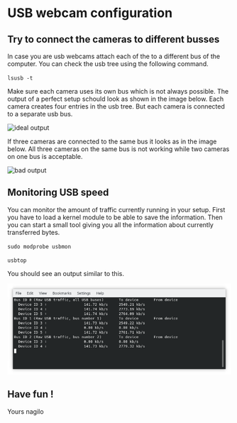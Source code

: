 # USB webcam configuration

## Try to connect the cameras to different busses

In case you are usb webcams attach each of the to a different bus of the computer. You can check the usb tree using the following command.

`
lsusb -t
`

Make sure each camera uses its own bus which is not always possible. The output of a perfect setup schould look as shown in the image below. Each camera creates four entries in the usb tree. But each camera is connected to a separate usb bus.

![ideal output](lsusb_13_three_cameras_ideal.png)

If three cameras are connected to the same bus it looks as in the image below. All three cameras on the same bus is not working while two cameras on one bus is acceptable.

![bad output](lsusb_14_three_cameras_bad.png)

## Monitoring USB speed

You can monitor the amount of traffic currently running in your setup. First you have to load a kernel module to be able to save the information. Then you can start a small tool giving you all the information about currently transferred bytes. 

`
sudo modprobe usbmon
`

`
usbtop
`

You should see an output similar to this.

![usb traffic](usbtop.png)

## Have fun !

Yours
nagilo
